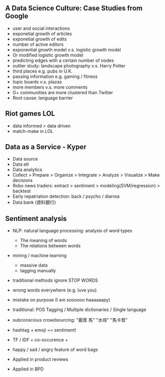 ## A Data Science Culture: Case Studies from Google

- user and social interactions
- exponetial growth of articles
- exponetial growth of edits
- number of active editors
- exponential growth model v.s. logistic growth model
- Or modified logistic growth model
- predicting edges with a certain number of nodes
- outlier study: landscape photography v.s. Harry Potter
- third places e.g. pubs in U.K.
- passing information e.g. gaming / fitness
- topic boards v.s. plazas
- more members v.s. more comments
- G+ communities are more clustered than Twitter
- Root cause: language barrier

## Riot games LOL

- data informed > data driven
- match-make in LOL

## Data as a Service - Kyper

- Data source
- Data etl
- Data analytics
- Collect > Prepare > Organize > Integrate > Analyze > Visualize > Make decisions
- Robo news traders: extract > sentiment > modeling(SVM/regression) > backtest
- Early repatriation detection: back / psycho / diarrea
- Data bank (資料銀行)

## Sentiment analysis

- NLP: natural language processing: analysis of word types
    - The meaning of words
    - The relations between words
- mining / machine learning
    - massive data
    - tagging manually
- traditional methods ignore STOP WORDS
- wrong words everywhere (e.g. luve you)
- mistake on purpose (I am soooooo haaaaaapy)
- traditional: POS Tagging / Multiple dictionaries / Single language
- subconscious crowdsourcing: "鹿茸 馬" "水母" "馬卡茸"
- hashtag + emoji == sentiment!
- TF / IDF + co-occurence + 
- happy / sad / angry feature of word bags
- Applied in product reviews

- Applied in BPD 